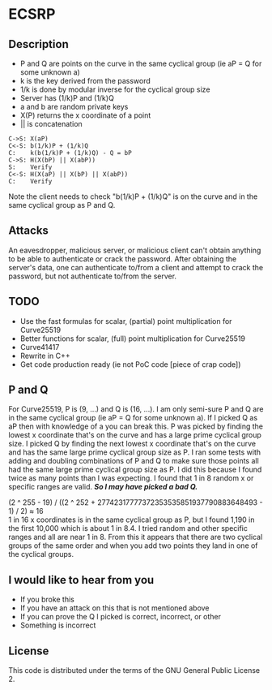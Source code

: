 ECSRP
=====
## Description
* P and Q are points on the curve in the same cyclical group (ie aP = Q for some unknown a)
* k is the key derived from the password
* 1/k is done by modular inverse for the cyclical group size
* Server has (1/k)P and (1/k)Q
* a and b are random private keys
* X(P) returns the x coordinate of a point
* || is concatenation
```
C->S: X(aP)
C<-S: b(1/k)P + (1/k)Q
C:    k(b(1/k)P + (1/k)Q) - Q = bP
C->S: H(X(bP) || X(abP))
S:    Verify
C<-S: H(X(aP) || X(bP) || X(abP))
C:    Verify
```

Note the client needs to check "b(1/k)P + (1/k)Q" is on the curve and in the same cyclical group as P and Q.

## Attacks
An eavesdropper, malicious server, or malicious client can't obtain anything to be able to authenticate or crack the password. After obtaining the server's data, one can authenticate to/from a client and attempt to crack the password, but not authenticate to/from the server.

## TODO
* Use the fast formulas for scalar, (partial) point multiplication for Curve25519
* Better functions for scalar, (full) point multiplication for Curve25519
* Curve41417
* Rewrite in C++
* Get code production ready (ie not PoC code [piece of crap code])

## P and Q
For Curve25519, P is (9, ...) and Q is (16, ...). I am only semi-sure P and Q are in the same cyclical group (ie aP = Q for some unknown a). If I picked Q as aP then with knowledge of a you can break this. P was picked by finding the lowest x coordinate that's on the curve and has a large prime cyclical group size. I picked Q by finding the next lowest x coordinate that's on the curve and has the same large prime cyclical group size as P. I ran some tests with adding and doubling combinations of P and Q to make sure those points all had the same large prime cyclical group size as P. I did this because I found twice as many points than I was expecting. I found that 1 in 8 random x or specific ranges are valid. ***So I may have picked a bad Q.***

(2 ^ 255 - 19) / ((2 ^ 252 + 27742317777372353535851937790883648493 - 1) / 2) ≈ 16<br>
1 in 16 x coordinates is in the same cyclical group as P, but I found 1,190 in the first 10,000 which is about 1 in 8.4. I tried random and other specific ranges and all are near 1 in 8. From this it appears that there are two cyclical groups of the same order and when you add two points they land in one of the cyclical groups.

## I would like to hear from you
* If you broke this
* If you have an attack on this that is not mentioned above
* If you can prove the Q I picked is correct, incorrect, or other
* Something is incorrect

## License
This code is distributed under the terms of the GNU General Public License 2.
